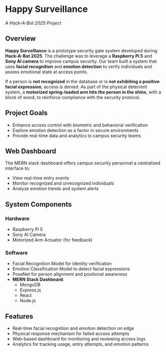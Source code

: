 # Happy Surveillance  
*A Hack-A-Bot 2025 Project*

## Overview
**Happy Surveillance** is a prototype security gate system developed during **Hack-A-Bot 2025**. The challenge was to leverage a **Raspberry Pi 5** and **Sony AI camera** to improve campus security. Our team built a system that uses **facial recognition** and **emotion detection** to verify individuals and assess emotional state at access points.

If a person is **not recognized** in the database or is **not exhibiting a positive facial expression**, access is denied. As part of the physical deterrent system, a **motorized spring-loaded arm hits the person in the shins**, with a block of wood, to reinforce compliance with the security protocol.

## Project Goals
- Enhance access control with biometric and behavioral verification  
- Explore emotion detection as a factor in secure environments  
- Provide real-time data and analytics to campus security teams

## Web Dashboard
The MERN stack dashboard offers campus security personnel a centralized interface to:
- View real-time entry events  
- Monitor recognized and unrecognized individuals  
- Analyze emotion trends and system alerts  

## System Components

### Hardware
- Raspberry Pi 5  
- Sony AI Camera  
- Motorized Arm Actuator (for feedback)  

### Software
- Facial Recognition Model for identity verification  
- Emotion Classification Model to detect facial expressions  
- PoseNet for person alignment and positional awareness  
- **MERN Stack Dashboard**:
  - MongoDB  
  - Express.js  
  - React  
  - Node.js  

## Features
- Real-time facial recognition and emotion detection on edge  
- Physical response mechanism for failed access attempts  
- Web-based dashboard for monitoring and reviewing access logs  
- Analytics for tracking usage, entry attempts, and emotion patterns  
